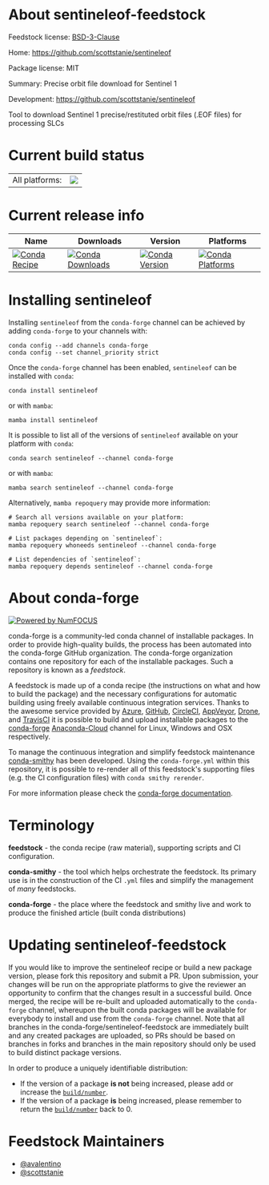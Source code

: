 About sentineleof-feedstock
===========================

Feedstock license: [BSD-3-Clause](https://github.com/conda-forge/sentineleof-feedstock/blob/main/LICENSE.txt)

Home: https://github.com/scottstanie/sentineleof

Package license: MIT

Summary: Precise orbit file download for Sentinel 1

Development: https://github.com/scottstanie/sentineleof

Tool to download Sentinel 1 precise/restituted orbit files (.EOF files)
for processing SLCs


Current build status
====================


<table><tr><td>All platforms:</td>
    <td>
      <a href="https://dev.azure.com/conda-forge/feedstock-builds/_build/latest?definitionId=10861&branchName=main">
        <img src="https://dev.azure.com/conda-forge/feedstock-builds/_apis/build/status/sentineleof-feedstock?branchName=main">
      </a>
    </td>
  </tr>
</table>

Current release info
====================

| Name | Downloads | Version | Platforms |
| --- | --- | --- | --- |
| [![Conda Recipe](https://img.shields.io/badge/recipe-sentineleof-green.svg)](https://anaconda.org/conda-forge/sentineleof) | [![Conda Downloads](https://img.shields.io/conda/dn/conda-forge/sentineleof.svg)](https://anaconda.org/conda-forge/sentineleof) | [![Conda Version](https://img.shields.io/conda/vn/conda-forge/sentineleof.svg)](https://anaconda.org/conda-forge/sentineleof) | [![Conda Platforms](https://img.shields.io/conda/pn/conda-forge/sentineleof.svg)](https://anaconda.org/conda-forge/sentineleof) |

Installing sentineleof
======================

Installing `sentineleof` from the `conda-forge` channel can be achieved by adding `conda-forge` to your channels with:

```
conda config --add channels conda-forge
conda config --set channel_priority strict
```

Once the `conda-forge` channel has been enabled, `sentineleof` can be installed with `conda`:

```
conda install sentineleof
```

or with `mamba`:

```
mamba install sentineleof
```

It is possible to list all of the versions of `sentineleof` available on your platform with `conda`:

```
conda search sentineleof --channel conda-forge
```

or with `mamba`:

```
mamba search sentineleof --channel conda-forge
```

Alternatively, `mamba repoquery` may provide more information:

```
# Search all versions available on your platform:
mamba repoquery search sentineleof --channel conda-forge

# List packages depending on `sentineleof`:
mamba repoquery whoneeds sentineleof --channel conda-forge

# List dependencies of `sentineleof`:
mamba repoquery depends sentineleof --channel conda-forge
```


About conda-forge
=================

[![Powered by
NumFOCUS](https://img.shields.io/badge/powered%20by-NumFOCUS-orange.svg?style=flat&colorA=E1523D&colorB=007D8A)](https://numfocus.org)

conda-forge is a community-led conda channel of installable packages.
In order to provide high-quality builds, the process has been automated into the
conda-forge GitHub organization. The conda-forge organization contains one repository
for each of the installable packages. Such a repository is known as a *feedstock*.

A feedstock is made up of a conda recipe (the instructions on what and how to build
the package) and the necessary configurations for automatic building using freely
available continuous integration services. Thanks to the awesome service provided by
[Azure](https://azure.microsoft.com/en-us/services/devops/), [GitHub](https://github.com/),
[CircleCI](https://circleci.com/), [AppVeyor](https://www.appveyor.com/),
[Drone](https://cloud.drone.io/welcome), and [TravisCI](https://travis-ci.com/)
it is possible to build and upload installable packages to the
[conda-forge](https://anaconda.org/conda-forge) [Anaconda-Cloud](https://anaconda.org/)
channel for Linux, Windows and OSX respectively.

To manage the continuous integration and simplify feedstock maintenance
[conda-smithy](https://github.com/conda-forge/conda-smithy) has been developed.
Using the ``conda-forge.yml`` within this repository, it is possible to re-render all of
this feedstock's supporting files (e.g. the CI configuration files) with ``conda smithy rerender``.

For more information please check the [conda-forge documentation](https://conda-forge.org/docs/).

Terminology
===========

**feedstock** - the conda recipe (raw material), supporting scripts and CI configuration.

**conda-smithy** - the tool which helps orchestrate the feedstock.
                   Its primary use is in the construction of the CI ``.yml`` files
                   and simplify the management of *many* feedstocks.

**conda-forge** - the place where the feedstock and smithy live and work to
                  produce the finished article (built conda distributions)


Updating sentineleof-feedstock
==============================

If you would like to improve the sentineleof recipe or build a new
package version, please fork this repository and submit a PR. Upon submission,
your changes will be run on the appropriate platforms to give the reviewer an
opportunity to confirm that the changes result in a successful build. Once
merged, the recipe will be re-built and uploaded automatically to the
`conda-forge` channel, whereupon the built conda packages will be available for
everybody to install and use from the `conda-forge` channel.
Note that all branches in the conda-forge/sentineleof-feedstock are
immediately built and any created packages are uploaded, so PRs should be based
on branches in forks and branches in the main repository should only be used to
build distinct package versions.

In order to produce a uniquely identifiable distribution:
 * If the version of a package **is not** being increased, please add or increase
   the [``build/number``](https://docs.conda.io/projects/conda-build/en/latest/resources/define-metadata.html#build-number-and-string).
 * If the version of a package **is** being increased, please remember to return
   the [``build/number``](https://docs.conda.io/projects/conda-build/en/latest/resources/define-metadata.html#build-number-and-string)
   back to 0.

Feedstock Maintainers
=====================

* [@avalentino](https://github.com/avalentino/)
* [@scottstanie](https://github.com/scottstanie/)

